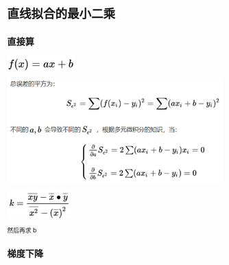 # 直线拟合的最小二乘

## 直接算

![直线方程](../assets/LSM直线.png)

![求导](../assets/LMS直线过程.png)

![求导](../assets/LSM斜率公式.png)

然后再求 b

## 梯度下降

